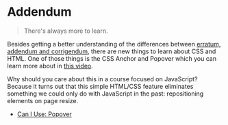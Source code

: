 # Addendum

> There's always more to learn.

Besides getting a better understanding of the differences between [erratum, addendum and corrigendum](https://grammarist.com/usage/erratum-addendum-and-corrigendum/), there are new things to learn about CSS and HTML. One of those things is the CSS Anchor and Popover which you can learn more about in [this video](https://youtu.be/B4Y9Ed4lLAI?si=8ioZsa20-KWJelF6).

Why should you care about this in a course focused on JavaScript? Because it turns out that this simple HTML/CSS feature eliminates something we could only do with JavaScript in the past: repositioning elements on page resize.

- [Can I Use: Popover](https://caniuse.com/?search=popover)
